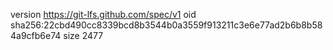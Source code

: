 version https://git-lfs.github.com/spec/v1
oid sha256:22cbd490cc8339bcd8b3544b0a3559f913211c3e6e77ad2b6b8b584a9cfb6e74
size 2477
